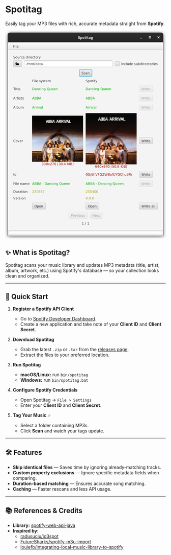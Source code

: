 # Spotitag

Easily tag your MP3 files with rich, accurate metadata straight from **Spotify**.

![Spotitag Screenshot](./docs/images/spotitag-screenshot.png)

## ✨ What is Spotitag?

Spotitag scans your music library and updates MP3 metadata (title, artist, album, artwork, etc.) using Spotify's database — so your collection looks clean and organized.

---

## 🚀 Quick Start

1. **Register a Spotify API Client**
    - Go to [Spotify Developer Dashboard](https://developer.spotify.com/dashboard/).
    - Create a new application and take note of your **Client ID** and **Client Secret**.

2. **Download Spotitag**
    - Grab the latest `.zip` or `.tar` from the [releases page](https://github.com/dargmuesli/spotitag/releases/latest).
    - Extract the files to your preferred location.

3. **Run Spotitag**
    - **macOS/Linux:** run `bin/spotitag`
    - **Windows:** run `bin/spotitag.bat`

4. **Configure Spotify Credentials**
    - Open Spotitag → `File > Settings`
    - Enter your **Client ID** and **Client Secret**.

5. **Tag Your Music** 🎶
    - Select a folder containing MP3s.
    - Click **Scan** and watch your tags update.

---

## 🛠 Features

- **Skip identical files** — Saves time by ignoring already-matching tracks.
- **Custom property exclusions** — Ignore specific metadata fields when comparing.
- **Duration-based matching** — Ensures accurate song matching.
- **Caching** — Faster rescans and less API usage.

---

## 📚 References & Credits

- **Library:** [spotify-web-api-java](https://github.com/spotify-web-api-java/spotify-web-api-java/)
- **Inspired by:**
    - [radusuciu/id3spot](https://github.com/radusuciu/id3spot/)
    - [FutureSharks/spotify-m3u-import](https://github.com/FutureSharks/spotify-m3u-import/)
    - [louiefb/integrating-local-music-library-to-spotify](https://github.com/louiefb/integrating-local-music-library-to-spotify/)
